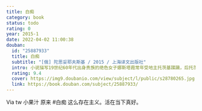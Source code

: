 ```yaml
---
title: 白痴
category: book
status: todo
rating: 0
year: 2015-1
date: 2022-04-02 11:00:38
douban:
  id: "25887933"
  title: 白痴
  subtitle: "[俄] 陀思妥耶夫斯基 / 2015 / 上海译文出版社"
  intro: 小说描写19世纪60年代出身贵族的绝色女子娜斯塔霞常年受地主托茨基蹂躏，后托茨基愿出一大笔钱要把她嫁给卑鄙无耻的加尼亚。就在女主人公的生日晚会上，被人们视为白痴的年轻公爵梅诗金突然出现，愿无条件娶娜斯塔霞为妻，这使她深受感动。在与公爵即将举行婚礼的那天，娜斯塔霞尽管深爱着公爵，但还是跟花花公子罗果仁跑了，最后遭罗果仁杀害。
  rating: 9.4
  cover: https://img9.doubanio.com/view/subject/l/public/s28780265.jpg
  link: https://book.douban.com/subject/25887933/
---
```


Via tw 小果汁 原来 #白痴 这么存在主义。活在当下真好。